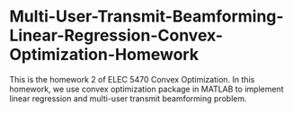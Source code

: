 # Multi-User-Transmit-Beamforming-Linear-Regression-Convex-Optimization-Homework
This is the homework 2 of ELEC 5470 Convex Optimization. In this homework, we use convex optimization package in MATLAB to implement linear regression and multi-user transmit beamforming problem.
